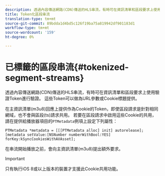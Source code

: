 ```yaml
---
description: 透過內容傳送網路(CDN)傳送的HLS串流，有時可在資訊清單和區段要求上使用驗證Token進行驗證。 這些Token可以做為URL參數或Cookie標題提供。
title: Token化區段串流
translation-type: tm+mt
source-git-commit: 89bdda1d4bd5c126f19ba75a819942df901183d1
workflow-type: tm+mt
source-wordcount: '159'
ht-degree: 0%

---
```



# 已標籤的區段串流{#tokenized-segment-streams}

透過內容傳送網路(CDN)傳送的HLS串流，有時可在資訊清單和區段要求上使用驗證Token進行驗證。 這些Token可以做為URL參數或Cookie標題提供。

在主資訊清單(m3u8)回應上提供作為Cookie的Token，即使區段請求是針對相同網域，也不會與區段(ts)請求共用。 若要在區段請求中啟用這些Cookie的共用，請在提供給播放器項目的`PTMetadata`例項上設定下列屬性： 

```
PTMetadata *metadata = [[[PTMetadata alloc] init] autorelease]; 
[metadata setValue:[NSNumber numberWithBool:YES] forKey:kSyncCookiesWithAVAsset]; 
```

在串流開始播放之前，會向主資訊清單(m3u8)提出額外要求。

>[!IMPORTANT]
>
>只有執行iOS 8或以上版本的裝置才支援此Cookie共用功能。


